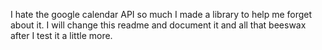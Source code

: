 I hate the google calendar API so much I made a library to help me forget about
it. I will change this readme and document it and all that beeswax after I test
it a little more.
